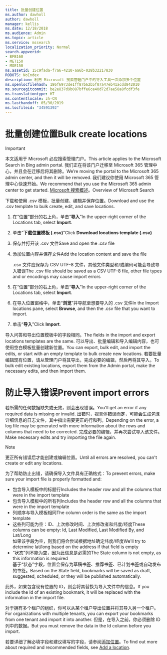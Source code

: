 ```yaml
---
title: 批量创建位置
ms.author: dawholl
author: dawholl
manager: kellis
ms.date: 12/18/2018
ms.audience: Admin
ms.topic: article
ms.service: mssearch
localization_priority: Normal
search.appverid:
- BFB160
- MET150
- MOE150
ms.assetid: 15c9fada-f7a6-4210-aa6b-028b32217830
ROBOTS: NoIndex
description: 利用 Microsoft 搜索管理门户中的导入工具一次添加多个位置
ms.openlocfilehash: 186f6973de1ff87b62b5f07a47eb41acdd842010
ms.sourcegitcommit: be2e837d9b087bffe6ce40d72d7ae58a8fcdf3fe
ms.translationtype: HT
ms.contentlocale: zh-CN
ms.lasthandoff: 05/30/2019
ms.locfileid: "34591392"
---
```

# <a name="bulk-create-locations"></a><span data-ttu-id="3e0c8-103">批量创建位置</span><span class="sxs-lookup"><span data-stu-id="3e0c8-103">Bulk create locations</span></span>

> [!IMPORTANT]
> <span data-ttu-id="3e0c8-104">本文适用于 Microsoft 必应搜索管理门户。</span><span class="sxs-lookup"><span data-stu-id="3e0c8-104">This article applies to the Microsoft Search in Bing admin portal.</span></span> <span data-ttu-id="3e0c8-105">我们正在将该门户迁移至 Microsoft 365 管理中心，并且会在迁移后将其删除。</span><span class="sxs-lookup"><span data-stu-id="3e0c8-105">We’re moving the portal to the Microsoft 365 admin center, and then it will be removed.</span></span> <span data-ttu-id="3e0c8-106">我们建议你使用 Microsoft 365 管理中心快速开始。</span><span class="sxs-lookup"><span data-stu-id="3e0c8-106">We recommend that you use the Microsoft 365 admin center to get started.</span></span> <span data-ttu-id="3e0c8-107">[Microsoft 搜索概述](overview-microsoft-search.md)。</span><span class="sxs-lookup"><span data-stu-id="3e0c8-107">Overview of Microsoft Search</span></span>
    
<span data-ttu-id="3e0c8-108">下载和使用 .csv 模板，批量创建、编辑并保存位置。</span><span class="sxs-lookup"><span data-stu-id="3e0c8-108">Download and use the .csv template to bulk create, edit, and save locations.</span></span> 
  
1. <span data-ttu-id="3e0c8-109">在“位置”部分的右上角，单击“**导入**”</span><span class="sxs-lookup"><span data-stu-id="3e0c8-109">In the upper-right corner of the Locations tab, select **Import**.</span></span>
    
2. <span data-ttu-id="3e0c8-110">单击“**下载位置模板 (.csv)**”</span><span class="sxs-lookup"><span data-stu-id="3e0c8-110">Click **Download locations template (.csv)**</span></span>
    
3. <span data-ttu-id="3e0c8-111">保存并打开该 .csv 文件</span><span class="sxs-lookup"><span data-stu-id="3e0c8-111">Save and open the .csv file</span></span>
    
4. <span data-ttu-id="3e0c8-112">添加位置内容并保存文件</span><span class="sxs-lookup"><span data-stu-id="3e0c8-112">Add the location content and save the file</span></span>

    <span data-ttu-id="3e0c8-113">.csv 文件应保存为 CSV UTF-8 文件，其他文件类型和/或编码可能会导致导入错误</span><span class="sxs-lookup"><span data-stu-id="3e0c8-113">The .csv file should be saved as a CSV UTF-8 file, other file types and or encodings may cause import errors</span></span>
    
5. <span data-ttu-id="3e0c8-114">在“位置”部分的右上角，单击“**导入**”</span><span class="sxs-lookup"><span data-stu-id="3e0c8-114">In the upper-right corner of the Locations tab, select **Import**.</span></span>
    
6. <span data-ttu-id="3e0c8-115">在导入位置窗格中，单击“**浏览**”并导航至想要导入的 .csv 文件</span><span class="sxs-lookup"><span data-stu-id="3e0c8-115">In the Import locations pane, select **Browse**, and then the .csv file that you want to import.</span></span> 
    
7. <span data-ttu-id="3e0c8-116">单击“**导入**”</span><span class="sxs-lookup"><span data-stu-id="3e0c8-116">Click **Import**.</span></span>

<span data-ttu-id="3e0c8-117">导入问答和导出位置模板中的字段相同。</span><span class="sxs-lookup"><span data-stu-id="3e0c8-117">The fields in the import and export locations templates are the same.</span></span> <span data-ttu-id="3e0c8-118">可以导出、批量编辑和导入编辑内容，也可使用空白模板批量创建新位置。</span><span class="sxs-lookup"><span data-stu-id="3e0c8-118">You can export, bulk edit, and import the edits, or start with an empty template to bulk create new locations.</span></span> <span data-ttu-id="3e0c8-119">若要批量编辑现有位置，请从管理门户将其导出，完成必要的编辑，然后再将其导入。</span><span class="sxs-lookup"><span data-stu-id="3e0c8-119">To bulk edit existing locations, export them from the Admin portal, make the necessary edits, and then import them.</span></span>

# <a name="prevent-import-errors"></a><span data-ttu-id="3e0c8-120">防止导入错误</span><span class="sxs-lookup"><span data-stu-id="3e0c8-120">Prevent import errors</span></span>  
<span data-ttu-id="3e0c8-121">若所需的任何数据缺失或无效，则会出现错误。</span><span class="sxs-lookup"><span data-stu-id="3e0c8-121">You'll get an error if any required data is missing or invalid.</span></span> <span data-ttu-id="3e0c8-122">出错时，视具体错误而定，可能会生成包含详细信息的日志文件，其中指出需要更正的行和列。</span><span class="sxs-lookup"><span data-stu-id="3e0c8-122">Depending on the error, a log file may be generated with more information about the rows and columns that need to be corrected.</span></span> <span data-ttu-id="3e0c8-123">完成必要的编辑，并再次尝试导入该文件。</span><span class="sxs-lookup"><span data-stu-id="3e0c8-123">Make necessary edits and try importing the file again.</span></span>
  
> [!NOTE]
> <span data-ttu-id="3e0c8-124">更正所有错误后才能创建或编辑位置。</span><span class="sxs-lookup"><span data-stu-id="3e0c8-124">Until all errors are resolved, you can't create or edit any locations.</span></span> 

<span data-ttu-id="3e0c8-125">为了帮助防止出错，请确保导入文件具有正确格式：</span><span class="sxs-lookup"><span data-stu-id="3e0c8-125">To prevent errors, make sure your import file is properly formatted and:</span></span>
- <span data-ttu-id="3e0c8-126">包含导入模板中的标题行</span><span class="sxs-lookup"><span data-stu-id="3e0c8-126">Includes the header row and all the columns that were in the import template</span></span>
- <span data-ttu-id="3e0c8-127">包含导入模板中的所有列</span><span class="sxs-lookup"><span data-stu-id="3e0c8-127">Includes the header row and all the columns that were in the import template</span></span>
- <span data-ttu-id="3e0c8-128">列顺序与导入模板相同</span><span class="sxs-lookup"><span data-stu-id="3e0c8-128">The column order is the same as the import template</span></span>
- <span data-ttu-id="3e0c8-129">这些列可能为空：ID、上次修改时间、上次修改者和纬度/经度</span><span class="sxs-lookup"><span data-stu-id="3e0c8-129">These columns can be empty: Id, Last Modified, Last Modified By, and Lat/Long</span></span>  
<span data-ttu-id="3e0c8-130">如果该字段为空，则我们将会尝试根据地址确定纬度/经度</span><span class="sxs-lookup"><span data-stu-id="3e0c8-130">We'll try to determine lat/long based on the address if that field is empty</span></span>
- <span data-ttu-id="3e0c8-131">“状态”列不能为空，因为此信息是必需的</span><span class="sxs-lookup"><span data-stu-id="3e0c8-131">The State column is not empty, as this information is required</span></span>  
<span data-ttu-id="3e0c8-132">基于“状态”字段，位置会保存为草稿书签、推荐书签、已计划书签或自动发布的书签。</span><span class="sxs-lookup"><span data-stu-id="3e0c8-132">Based on the State field, bookmarks will be saved as draft, suggested, scheduled, or they will be published automatically.</span></span>

<span data-ttu-id="3e0c8-133">此外，如果包含现有位置的 ID，则会将其替换为导入文件中的信息。</span><span class="sxs-lookup"><span data-stu-id="3e0c8-133">If you include the Id of an existing bookmark, it will be replaced with the information in the import file.</span></span>

<span data-ttu-id="3e0c8-134">对于拥有多个租户的组织，你可以从某个租户导出位置并将其导入另一个租户。</span><span class="sxs-lookup"><span data-stu-id="3e0c8-134">For organizations with multiple tenants, you can export your bookmarks from one tenant and import it into another.</span></span> <span data-ttu-id="3e0c8-135">但是，在导入之前，你必须删除 ID 列中的数据。</span><span class="sxs-lookup"><span data-stu-id="3e0c8-135">But you must remove the data in the Id column before you import.</span></span>
  
<span data-ttu-id="3e0c8-136">若要详细了解必填字段和建议填写的字段，请参阅[添加位置](add-a-location.md)。</span><span class="sxs-lookup"><span data-stu-id="3e0c8-136">To find out more about required and recommended fields, see [Add a location](add-a-location.md).</span></span>

  

